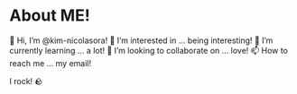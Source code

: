 # About ME!
👋 Hi, I’m @kim-nicolasora!
👀 I’m interested in ... being interesting!
🌱 I’m currently learning ... a lot!
💞️ I’m looking to collaborate on ... love!
📫 How to reach me ... my email!

I rock! 🪨

<!---
kim-nicolasora/kim-nicolasora is a ✨ special ✨ repository because its `README.md` (this file) appears on your GitHub profile.
You can click the Preview link to take a look at your changes.
--->
